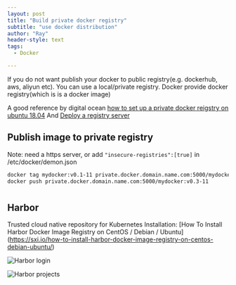 ```yaml
---
layout: post
title: "Build private docker registry"
subtitle: "use docker distribution"
author: "Ray"
header-style: text
tags:
  - Docker

---
```

If you do not want publish your docker to public registry(e.g. dockerhub, aws, aliyun etc). You can use a local/private registry.
Docker provide docker registry(which is is a docker image)

A good reference by digital ocean [how to set up a private  docker reigstry on ubuntu 18.04](https://www.digitalocean.com/community/tutorials/how-to-set-up-a-private-docker-registry-on-ubuntu-18-04)
And [Deploy a registry server](https://docs.docker.com/registry/deploying/)

## Publish image to private registry
Note: need a https server, or 
add `"insecure-registries":[true]`
in /etc/docker/demon.json

```bash
docker tag mydocker:v0.1-11 private.docker.domain.name.com:5000/mydocker:v0.3-11
docker push private.docker.domain.name.com:5000/mydocker:v0.3-11
```

#
## Harbor
Trusted cloud native repository for Kubernetes
Installation:
[How To Install Harbor Docker Image Registry on CentOS / Debian / Ubuntu] (https://sxi.io/how-to-install-harbor-docker-image-registry-on-centos-debian-ubuntu/)

![Harbor login](https://sxi.io/wp-content/uploads/2019/09/img_5d909b9c725c6.png)

![Harbor projects](https://sxi.io/wp-content/uploads/2019/09/img_5d909b9f87ea4.png)